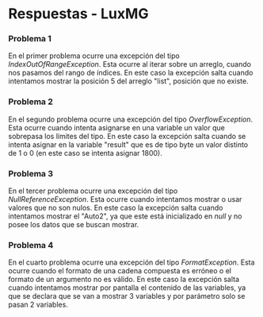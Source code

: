 # Respuestas - LuxMG

### Problema 1
En el primer problema ocurre una excepción del tipo *IndexOutOfRangeException*. Esta ocurre al iterar sobre un arreglo, cuando nos pasamos del rango de índices. En este caso la excepción salta cuando intentamos mostrar la posición 5 del arreglo "list", posición que no existe.
    
### Problema 2
En el segundo problema ocurre una excepción del tipo *OverflowException*. Esta ocurre cuando intenta asignarse en una variable un valor que sobrepasa los límites del tipo. En este caso la excepción salta cuando se intenta asignar en la variable "result" que es de tipo byte un valor distinto de 1 o 0 (en este caso se intenta asignar 1800).
    
### Problema 3
En el tercer problema ocurre una excepción del tipo *NullReferenceException*. Esta ocurre cuando intentamos mostrar o usar valores que no son nulos. En este caso la excepción salta cuando intentamos mostrar el "Auto2", ya que este está inicializado en *null* y no posee los datos que se buscan mostrar.
    
### Problema 4
En el cuarto problema ocurre una excepción del tipo *FormatException*. Esta ocurre cuando el formato de una cadena compuesta es erróneo o el formato de un argumento no es válido. En este caso la excepción salta cuando intentamos mostrar por pantalla el contenido de las variables, ya que se declara que se van a mostrar 3 variables y por parámetro solo se pasan 2 variables.
